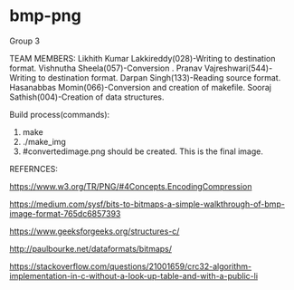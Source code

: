 # bmp-png

Group 3

TEAM MEMBERS:
Likhith Kumar Lakkireddy(028)-Writing to destination format.
Vishnutha Sheela(057)-Conversion .
Pranav Vajreshwari(544)-Writing to destination format.
Darpan Singh(133)-Reading source format.
Hasanabbas Momin(066)-Conversion and creation of makefile.
Sooraj Sathish(004)-Creation of data structures.

Build process(commands):

1)  make
2)  ./make_img
3)  #convertedimage.png should be created. This is the final image.

REFERNCES:

https://www.w3.org/TR/PNG/#4Concepts.EncodingCompression

https://medium.com/sysf/bits-to-bitmaps-a-simple-walkthrough-of-bmp-image-format-765dc6857393

https://www.geeksforgeeks.org/structures-c/

http://paulbourke.net/dataformats/bitmaps/

https://stackoverflow.com/questions/21001659/crc32-algorithm-implementation-in-c-without-a-look-up-table-and-with-a-public-li


